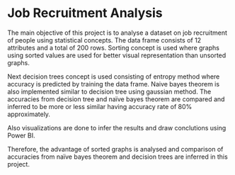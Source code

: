 # Job Recruitment Analysis

The main objective of this project is to analyse a dataset on job recruitment of people using statistical concepts. The data frame consists of 12 attributes and a total of 200 rows. Sorting concept is used where graphs using sorted values are used for better visual representation than unsorted graphs.

Next decision trees concept is used consisting of entropy method where accuracy is predicted by training the data frame. Naive bayes theorem is also implemented similar to decision tree using gaussian method. 
The accuracies from decision tree and naïve bayes theorem are compared and inferred to be more or less similar having accuracy rate of 80% approximately. 

Also visualizations are done to infer the results and draw conclutions using Power BI.

Therefore, the advantage of sorted graphs is analysed and comparison of accuracies from naïve bayes theorem and decision trees are inferred in this project. 
